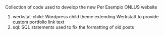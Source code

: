 Collection of code used to develop the new Per Esempio ONLUS website
1. werkstat-child: Wordpress child theme extending Werkstatt to provide custom portfolio link text
2. sql: SQL statements used to fix the formatting of old posts
